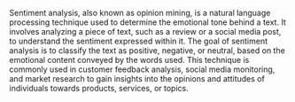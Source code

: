 Sentiment analysis, also known as opinion mining, is a natural language processing technique used to determine the emotional tone behind a text. It involves analyzing a piece of text, such as a review or a social media post, to understand the sentiment expressed within it. The goal of sentiment analysis is to classify the text as positive, negative, or neutral, based on the emotional content conveyed by the words used. This technique is commonly used in customer feedback analysis, social media monitoring, and market research to gain insights into the opinions and attitudes of individuals towards products, services, or topics.
